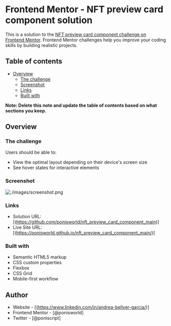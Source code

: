 # Frontend Mentor - NFT preview card component solution

This is a solution to the [NFT preview card component challenge on Frontend Mentor](https://www.frontendmentor.io/challenges/nft-preview-card-component-SbdUL_w0U). Frontend Mentor challenges help you improve your coding skills by building realistic projects. 

## Table of contents

- [Overview](#overview)
  - [The challenge](#the-challenge)
  - [Screenshot](#screenshot)
  - [Links](#links)
  - [Built with](#built-with)

**Note: Delete this note and update the table of contents based on what sections you keep.**

## Overview

### The challenge

Users should be able to:

- View the optimal layout depending on their device's screen size
- See hover states for interactive elements

### Screenshot

![./images/screenshot.png](./screenshot.jpg)

### Links

- Solution URL: [(https://github.com/ponisworld/nft_preview_card_component_main)]
- Live Site URL: [(https://ponisworld.github.io/nft_preview_card_component_main/)]


### Built with

- Semantic HTML5 markup
- CSS custom properties
- Flexbox
- CSS Grid
- Mobile-first workflow

## Author

- Website - [(https://www.linkedin.com/in/andrea-bellver-garcia/)]
- Frontend Mentor - [@ponisworld]
- Twitter - [@poniscript]
